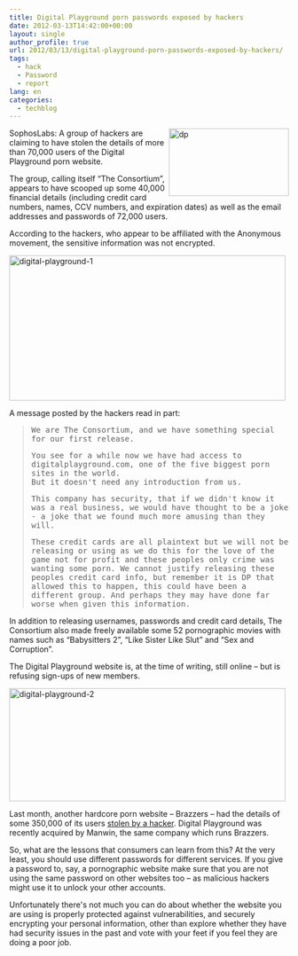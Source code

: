 ```yaml
---
title: Digital Playground porn passwords exposed by hackers
date: 2012-03-13T14:42:00+00:00
layout: single
author_profile: true
url: 2012/03/13/digital-playground-porn-passwords-exposed-by-hackers/
tags:
  - hack
  - Password
  - report
lang: en
categories: 
  - techblog
---
```

[<img title="dp" border="0" alt="dp" align="right" src="http://lh5.ggpht.com/-TOpL1bQL89w/T19U23PucgI/AAAAAAAAFKE/t8BVVOivJUk/dp_thumb.jpg?imgmax=800" width="216" height="122" />](http://lh3.ggpht.com/-3gl3VxJsCR4/T19UrRiKtNI/AAAAAAAAFJ8/CzG5C7IZmU4/s1600-h/dp%25255B2%25255D.jpg)SophosLabs: A group of hackers are claiming to have stolen the details of more than 70,000 users of the Digital Playground porn website. 

The group, calling itself “The Consortium”, appears to have scooped up some 40,000 financial details (including credit card numbers, names, CCV numbers, and expiration dates) as well as the email addresses and passwords of 72,000 users. 

According to the hackers, who appear to be affiliated with the Anonymous movement, the sensitive information was not encrypted. 

[<img title="digital-playground-1" border="0" alt="digital-playground-1" src="http://lh4.ggpht.com/-DhEc7QgvnuM/T19VdFa0ynI/AAAAAAAAFKU/huAiIrYHJqk/digital-playground-1_thumb%25255B2%25255D.jpg?imgmax=800" width="498" height="262" />](http://lh4.ggpht.com/-Tym4U2lgnUw/T19VQsG6O1I/AAAAAAAAFKM/iPcLKgl4Imo/s1600-h/digital-playground-1%25255B4%25255D.jpg) 

A message posted by the hackers read in part: 

> <tt>We are The Consortium, and we have something special for our first release. </tt> 
> 
> <tt>You see for a while now we have had access to digitalplayground.com, one of the five biggest porn sites in the world.</tt>  
> <tt>But it doesn't need any introduction from us.</tt> 
> 
> <tt>This company has security, that if we didn't know it was a real business, we would have thought to be a joke - a joke that we found much more amusing than they will.</tt> 
> 
> <tt>These credit cards are all plaintext but we will not be releasing or using as we do this for the love of the game not for profit and these peoples only crime was wanting some porn. We cannot justify releasing these peoples credit card info, but remember it is DP that allowed this to happen, this could have been a different group. And perhaps they may have done far worse when given this information. </tt>

In addition to releasing usernames, passwords and credit card details, The Consortium also made freely available some 52 pornographic movies with names such as “Babysitters 2”, “Like Sister Like Slut” and “Sex and Corruption”. 

The Digital Playground website is, at the time of writing, still online – but is refusing sign-ups of new members. 

[<img title="digital-playground-2" border="0" alt="digital-playground-2" src="http://lh4.ggpht.com/-vsWi4dKISEM/T19VxF1Yj-I/AAAAAAAAFKk/VFJc8TGEsAI/digital-playground-2_thumb%25255B2%25255D.jpg?imgmax=800" width="498" height="204" />](http://lh6.ggpht.com/-Jx-KvETyHH4/T19VorqcNmI/AAAAAAAAFKc/hIVvKm7hesA/s1600-h/digital-playground-2%25255B4%25255D.jpg) 

Last month, another hardcore porn website – Brazzers – had the details of some 350,000 of its users <a href="/2012/02/350000-users-exposed-by-hacking-porn.html" target="_blank">stolen by a hacker</a>. Digital Playground was recently acquired by Manwin, the same company which runs Brazzers. 

So, what are the lessons that consumers can learn from this? At the very least, you should use different passwords for different services. If you give a password to, say, a pornographic website make sure that you are not using the same password on other websites too – as malicious hackers might use it to unlock your other accounts. 

Unfortunately there's not much you can do about whether the website you are using is properly protected against vulnerabilities, and securely encrypting your personal information, other than explore whether they have had security issues in the past and vote with your feet if you feel they are doing a poor job.